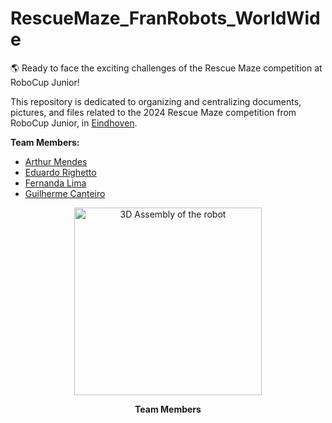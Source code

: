 # RescueMaze_FranRobots_WorldWide
🌎 Ready to face the exciting challenges of the Rescue Maze competition at RoboCup Junior! <br>

This repository is dedicated to organizing and centralizing documents, pictures, and files related to the 2024 Rescue Maze competition from RoboCup Junior, in [Eindhoven](https://en.wikipedia.org/wiki/Eindhoven).

**Team Members:**
* [Arthur Mendes](https://www.instagram.com/arthurmlopezzz/) <br>
* [Eduardo Righetto](https://www.instagram.com/eduardorimazaro/) <br>
* [Fernanda Lima](https://www.instagram.com/ferdilima_/) <br>
* [Guilherme Canteiro](https://www.instagram.com/guilhermebcanteiro/) <br>



<p align="center">
<img width="300" alt="3D Assembly of the robot" src="https://github.com/franrobots/RescueMaze_FranRobots_WorldWide/assets/145154175/51367900-fc77-49f5-bf82-06bb1fde3b26" /p>
<p align="center">  <strong> Team Members </strong> </p>
